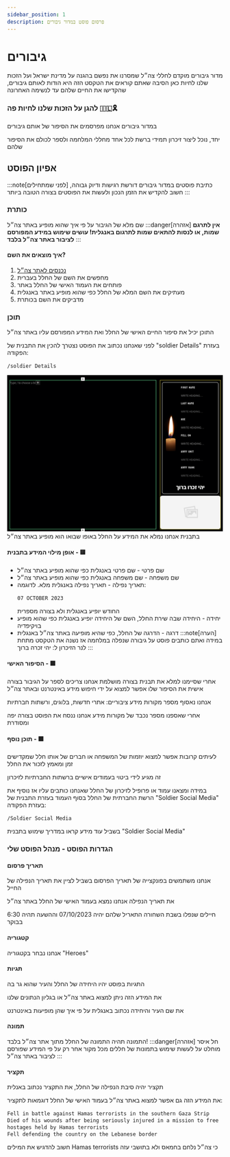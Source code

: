 ```yaml
---
sidebar_position: 1
description: פרסום פוסט במדור גיבורים 
---
```


# גיבורים
מדור גיבורים מוקדם לחללי צה״ל שמסרנו את נפשם בהגנה על מדינת ישראל ועל הזכות שלנו לחיות כאן
הסיבה שאתם קוראים את הטקסט הזה היא הודות לאותם גיבורים, שהקדישו את החיים שלהם עד לנשימה האחרונה

### **להגן על הזכות שלנו לחיות פה** 🇮🇱🎗️

במדור גיבורים אנחנו מפרסמים את הסיפור של אותם גיבורים

יחד, נוכל ליצור זיכרון תמידי ברשת לכל אחד מחללי המלחמה ולספר לכולם את הסיפור שלהם

## אפיון הפוסט
:::note[לפני שמתחילים]
כתיבת פוסטים במדור גיבורים דורשת רגישות ודיוק גבוהה,
חשוב להקדיש את הזמן הנכון ולעשות את הפוסטים בצורה הטובה ביותר
:::
### כותרת
שם מלא של הגיבור על פי איך שהוא מופיע באתר צה״ל
:::danger[אזהרה]
**אין לתרגם שמות, או לנסות להתאים שמות לתרגום באנגלית! עושים שימוש במידע המפורסם לציבור באתר צה״ל בלבד**
:::
#### איך מוצאים את השם?
1. [נכנסים לאתר צה״ל](https://www.idf.il/%D7%A0%D7%95%D7%A4%D7%9C%D7%99%D7%9D/%D7%97%D7%9C%D7%9C%D7%99-%D7%94%D7%9E%D7%9C%D7%97%D7%9E%D7%94/)
2. מחפשים את השם של החלל בעברית
3. פותחים את העמוד האישי של החלל באתר
4. מעתיקים את השם המלא של החלל כפי שהוא מופיע באתר באנגלית
5. מדביקים את השם בכותרת
### תוכן
התוכן יכיל את סיפור החיים האישי של החלל ואת המידע המפורסם עליו באתר צה״ל

לפני שאנחנו נכתוב את הפוסט נצטרך להכין את התבנית של "soldier Details" בעזרת הפקודה:
```
/soldier Details
```
![alt text](sol.png)
בתבנית אנחנו נמלא את המידע על החלל באופו שבואו הוא מופיע באתר צה״ל
#### אופן מילוי המידע בתבנית - 🟨
* שם פרטי - שם פרטי באנגלית כפי שהוא מופיע באתר צה״ל
* שם משפחה - שם משפחה באנגלית כפי שהוא מופיע באתר צה״ל
* תאריך נפילה - תאריך נפילה באנגלית מלא. 
    לדוגמה:
    ```
    07 OCTOBER 2023
    ```
    החודש יופיע באנגלית ולא בצורה מספרית
* יחידה - היחידה שבה שירת החלל, השם של היחידה יופיע באנגלית כפי שהוא מופיע בויקיפדיה 
* דרגה - הדרגה של החלל, כפי שהיא מופיעה באתר צה״ל באנגלית
:::note[הערה]
במידה ואתם כותבים פוסט על גיבורה שנפלה במלחמה אז נשנה את הטקסט מתחת לנר הזיכרון ל:
יהי זכרה ברוך
:::
#### הסיפור האישי - 🟩
אחרי שסיימנו למלא את תבנית בצורה מושלמת אנחנו צריכים לספר על הגיבור בצורה אישית
את הסיפור שלו אפשר למצוא על ידי חיפוש מידע באינטרנט ובאתר צה״ל

אנחנו נאסוף מספר מקורות מידע ציבוריים: אתרי חדשות, בלוגים, ורשתות חברתיות

אחרי שאספנו מספר נכבד של מקורות מידע אנחנו ננסח את הפוסט בצורה יפה ומסודרת

#### תוכן נוסף - 🟩

לעיתים קרובות אפשר למצוא יוזמות של המשפחה או חברים של אותו חלל שמקדישים זמן ומאמץ לזכור את החלל

זה מגיע לידי ביטוי בעמודים אישיים ברשתות החברתיות לזיכרון

במידה ומצאנו עמוד או פרופיל לזיכרון של החלל שאנחנו כותבים עליו אז נוסיף את הרשת החברתית של החלל בסוף העמוד
בעזרת התבנית של "Soldier Social Media" בעזרת הפקודה:
```
/Soldier Social Media
```
בשביל עוד מידע קראו במדריך שימוש בתבנית "Soldier Social Media"
### הגדרות הפוסט - מנהל הפוסט שלי
#### תאריך פרסום
אנחנו משתמשים בפונקצייה של תאריך הפרסום בשביל לציין את תאריך הנפילה של החייל 

את תאריך הנפילה אנחנו נמצא בעמוד האישי של החלל באתר צה״ל

חיילים שנפלו בשבת השחורה התאריל שלהם יהיה 07/10/2023 וההשעה תהיה 6:30 בבוקר
#### קטגוריה
אנחנו נבחר בקטגוריה "Heroes"
#### תגיות
התגיות בפוסט יהיו היחידה של החלל והעיר שהוא גר בה

את המידע הזה ניתן למצוא באתר צה״ל או בגליון הנתונים שלנו

את שם העיר והיחידה נכתוב באנגלית על פי איך שהן מופיעות באינטרנט
#### תמונה
התמונה תהיה התמונה של החלל מתוך אתר צה״ל בלבד!
:::danger[אזהרה]
חל איסר מוחלט על לעשות שימוש בתמונות של חללים מכל מקור אחר
רק על פי המידע שפורסם לציבור באתר צה״ל
:::
#### תקציר
תקציר יהיה סיבת הנפילה של החלל, את התקציר נכתוב באנלית

את המידע הזה גם אפשר למצוא באתר צה״ל בעמוד האישי של החלל
דוגמאות לתקציר:
```
Fell in battle against Hamas terrorists in the southern Gaza Strip
Died of his wounds after being seriously injured in a mission to free hostages held by Hamas terrorists
Fell defending the country on the Lebanese border
```
חשוב להדגיש את המילים Hamas terrorists כי צה״ל נלחם בחמאס ולא בתושבי עזה
